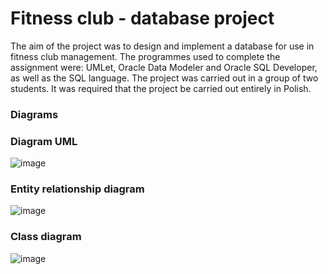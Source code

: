 # Fitness club - database project
The aim of the project was to design and implement a database for use in fitness club management. The programmes used to complete the assignment were: UMLet, Oracle Data Modeler and Oracle SQL Developer, as well as the SQL language. 
The project was carried out in a group of two students. It was required that the project be carried out entirely in Polish.

### Diagrams
### Diagram UML
![image](https://github.com/gosiaradomska/Fitness-club-support-system/assets/163201690/eb7505a8-e62c-429b-b98c-bc59f656d4eb)
### Entity relationship diagram
![image](https://github.com/gosiaradomska/Fitness-club-support-system/assets/163201690/9736efdd-e654-4e99-8ff4-40442cdc6514)
### Class diagram
![image](https://github.com/gosiaradomska/Fitness-club-support-system/assets/163201690/4734ea0c-26b9-4a0a-aaef-59aaf2b597a4)
